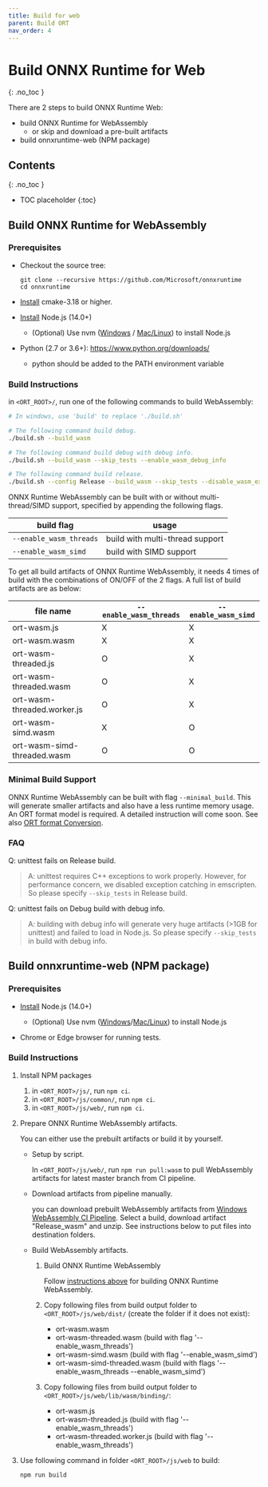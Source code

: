 ```yaml
---
title: Build for web
parent: Build ORT
nav_order: 4
---
```


# Build ONNX Runtime for Web
{: .no_toc }

There are 2 steps to build ONNX Runtime Web:

- build ONNX Runtime for WebAssembly
  - or skip and download a pre-built artifacts
- build onnxruntime-web (NPM package)

## Contents
{: .no_toc }

* TOC placeholder
{:toc}

## Build ONNX Runtime for WebAssembly

### Prerequisites

- Checkout the source tree:
  ```
  git clone --recursive https://github.com/Microsoft/onnxruntime
  cd onnxruntime
  ```
- [Install](https://cmake.org/download/) cmake-3.18 or higher.

- [Install](https://nodejs.org/) Node.js (14.0+)

  - (Optional) Use nvm ([Windows](https://github.com/coreybutler/nvm-windows) / [Mac/Linux](https://github.com/creationix/nvm)) to install Node.js

- Python (2.7 or 3.6+): https://www.python.org/downloads/
  - python should be added to the PATH environment variable

### Build Instructions

in `<ORT_ROOT>/`, run one of the following commands to build WebAssembly:

```sh
# In windows, use 'build' to replace './build.sh'

# The following command build debug.
./build.sh --build_wasm

# The following command build debug with debug info.
./build.sh --build_wasm --skip_tests --enable_wasm_debug_info

# The following command build release.
./build.sh --config Release --build_wasm --skip_tests --disable_wasm_exception_catching --disable_rtti
```

ONNX Runtime WebAssembly can be built with or without multi-thread/SIMD support, specified by appending the following flags.

| build flag              | usage                           |
| ----------------------- | ------------------------------- |
| `--enable_wasm_threads` | build with multi-thread support |
| `--enable_wasm_simd`    | build with SIMD support         |

To get all build artifacts of ONNX Runtime WebAssembly, it needs 4 times of build with the combinations of ON/OFF of the 2 flags. A full list of build artifacts are as below:

| file name                   | `--enable_wasm_threads` | `--enable_wasm_simd` |
| --------------------------- | ----------------------- | -------------------- |
| ort-wasm.js                 | X                       | X                    |
| ort-wasm.wasm               | X                       | X                    |
| ort-wasm-threaded.js        | O                       | X                    |
| ort-wasm-threaded.wasm      | O                       | X                    |
| ort-wasm-threaded.worker.js | O                       | X                    |
| ort-wasm-simd.wasm          | X                       | O                    |
| ort-wasm-simd-threaded.wasm | O                       | O                    |

### Minimal Build Support

ONNX Runtime WebAssembly can be built with flag `--minimal_build`. This will generate smaller artifacts and also have a less runtime memory usage. An ORT format model is required. A detailed instruction will come soon. See also [ORT format Conversion](../tutorials/ort-format-model/model-conversion.html).

### FAQ

Q: unittest fails on Release build.

> A: unittest requires C++ exceptions to work properly. However, for performance concern, we disabled exception catching in emscripten. So please specify `--skip_tests` in Release build.

Q: unittest fails on Debug build with debug info.

> A: building with debug info will generate very huge artifacts (>1GB for unittest) and failed to load in Node.js. So please specify `--skip_tests` in build with debug info.

## Build onnxruntime-web (NPM package)

### Prerequisites

- [Install](https://nodejs.org/) Node.js (14.0+)

  - (Optional) Use nvm ([Windows](https://github.com/coreybutler/nvm-windows)/[Mac/Linux](https://github.com/creationix/nvm)) to install Node.js

- Chrome or Edge browser for running tests.

### Build Instructions

1. Install NPM packages

   1. in `<ORT_ROOT>/js/`, run `npm ci`.
   2. in `<ORT_ROOT>/js/common/`, run `npm ci`.
   3. in `<ORT_ROOT>/js/web/`, run `npm ci`.

2. Prepare ONNX Runtime WebAssembly artifacts.

   You can either use the prebuilt artifacts or build it by yourself.

   - Setup by script.

     In `<ORT_ROOT>/js/web/`, run `npm run pull:wasm` to pull WebAssembly artifacts for latest master branch from CI pipeline.

   - Download artifacts from pipeline manually.

     you can download prebuilt WebAssembly artifacts from [Windows WebAssembly CI Pipeline](https://dev.azure.com/onnxruntime/onnxruntime/_build?definitionId=161&_a=summary). Select a build, download artifact "Release_wasm" and unzip. See instructions below to put files into destination folders.

   - Build WebAssembly artifacts.

     1. Build ONNX Runtime WebAssembly

        Follow [instructions above](#build-onnx-runtime-for-webassembly) for building ONNX Runtime WebAssembly.

     2. Copy following files from build output folder to `<ORT_ROOT>/js/web/dist/` (create the folder if it does not exist):

         * ort-wasm.wasm
         * ort-wasm-threaded.wasm (build with flag '--enable_wasm_threads')
         * ort-wasm-simd.wasm (build with flag '--enable_wasm_simd')
         * ort-wasm-simd-threaded.wasm (build with flags '--enable_wasm_threads --enable_wasm_simd')

     3. Copy following files from build output folder to `<ORT_ROOT>/js/web/lib/wasm/binding/`:

         * ort-wasm.js
         * ort-wasm-threaded.js (build with flag '--enable_wasm_threads')
         * ort-wasm-threaded.worker.js (build with flag '--enable_wasm_threads')

3. Use following command in folder `<ORT_ROOT>/js/web` to build:
   ```
   npm run build
   ```
